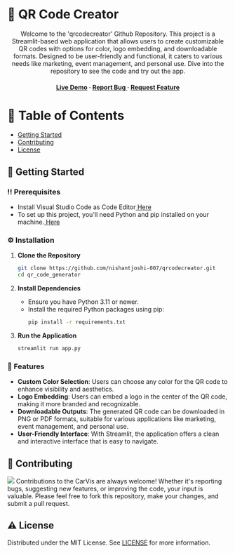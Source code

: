 # :star2: QR Code Creator
<div align='center'>
Welcome to the 'qrcodecreator' Github Repository. This project is a Streamlit-based web application that allows users to create customizable QR codes with options for color, logo embedding, and downloadable formats. Designed to be user-friendly and functional, it caters to various needs like marketing, event management, and personal use. Dive into the repository to see the code and try out the app.
<h4> <a href=https://qrcodecreator.streamlit.app/>Live Demo</a> <span> · </span> <a href="https://github.com/nishantjoshi-007/qrcodecreator/issues"> Report Bug </a> <span> · </span> <a href="https://github.com/nishantjoshi-007/qrcodecreator/issues"> Request Feature </a> </h4>
</div>

# :notebook_with_decorative_cover: Table of Contents
- [Getting Started](#toolbox-getting-started)
- [Contributing](#wave-contributing)
- [License](#warning-license)

## :toolbox: Getting Started

### :bangbang: Prerequisites
- Install Visual Studio Code as Code Editor<a href="https://code.visualstudio.com/Download"> Here</a>
- To set up this project, you'll need Python and pip installed on your machine.<a href="https://www.python.org/downloads/"> Here</a>

### :gear: Installation
1. **Clone the Repository**
   ```bash
   git clone https://github.com/nishantjoshi-007/qrcodecreator.git
   cd qr_code_generator
   ```

2. **Install Dependencies**
   - Ensure you have Python 3.11 or newer.
   - Install the required Python packages using pip:
     ```bash
     pip install -r requirements.txt
     ```

3. **Run the Application**
   ```bash
   streamlit run app.py
   ```

### :dart: Features
- **Custom Color Selection**: Users can choose any color for the QR code to enhance visibility and aesthetics.
- **Logo Embedding**: Users can embed a logo in the center of the QR code, making it more branded and recognizable.
- **Downloadable Outputs**: The generated QR code can be downloaded in PNG or PDF formats, suitable for various applications like marketing, event management, and personal use.
- **User-Friendly Interface**: With Streamlit, the application offers a clean and interactive interface that is easy to navigate.

## :wave: Contributing
<img src="https://contrib.rocks/image?repo=Louis3797/awesome-readme-template" /> Contributions to the CarVis are always welcome! Whether it's reporting bugs, suggesting new features, or improving the code, your input is valuable. Please feel free to fork this repository, make your changes, and submit a pull request.

## :warning: License
Distributed under the MIT License. See <a href="https://github.com/nishantjoshi-007/qrcodecreator/blob/main/LICENSE">LICENSE</a> for more information.
